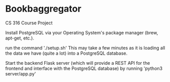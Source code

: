 # Bookbaggregator
CS 316 Course Project

Install PostgreSQL via your Operating System's package manager (brew, apt-get, etc.).

run the command './setup.sh'
This may take a few minutes as it is loading all the data we have (quite a lot) into a PostgreSQL database. 

Start the backend Flask server (which will provide a REST API for the frontend and interface with the PostgreSQL database) by running 'python3 server/app.py'

